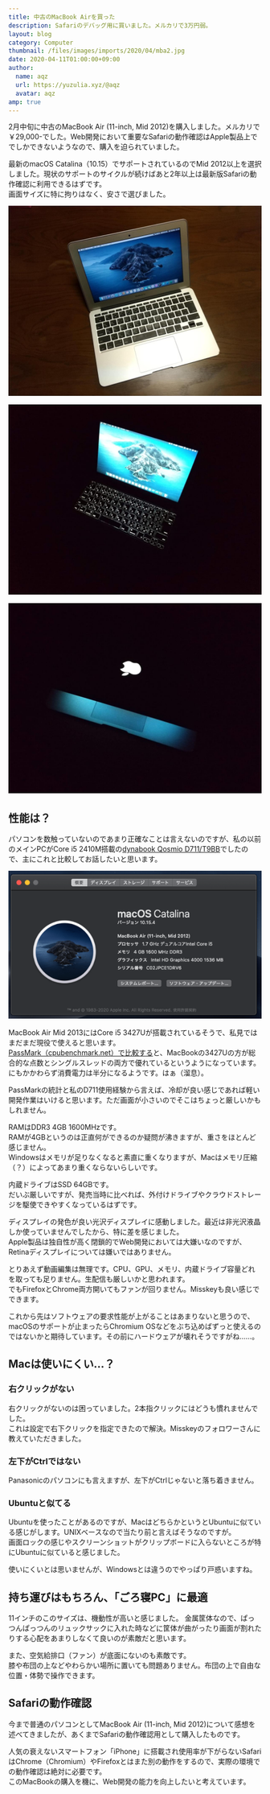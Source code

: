 ```yaml
---
title: 中古のMacBook Airを買った
description: Safariのデバッグ用に買いました。メルカリで3万円弱。
layout: blog
category: Computer
thumbnail: /files/images/imports/2020/04/mba2.jpg
date: 2020-04-11T01:00:00+09:00
author:
  name: aqz
  url: https://yuzulia.xyz/@aqz
  avatar: aqz
amp: true
---
```

2月中旬に中古のMacBook Air (11-inch, Mid 2012)を購入しました。メルカリで￥29,000-でした。Web開発において重要なSafariの動作確認はApple製品上ででしかできないようなので、購入を迫られていました。

最新のmacOS Catalina（10.15）でサポートされているのでMid 2012以上を選択しました。現状のサポートのサイクルが続けばあと2年以上は最新版Safariの動作確認に利用できるはずです。  
画面サイズに特に拘りはなく、安さで選びました。

![](/files/images/imports/2020/04/mba1.jpg)

![](/files/images/imports/2020/04/mba2.jpg)

![](/files/images/imports/2020/04/mba3.jpg)

## 性能は？
パソコンを数触っていないのであまり正確なことは言えないのですが、私の以前のメインPCがCore i5 2410M搭載の[dynabook Qosmio D711/T9BB](http://dynabook.com/pc/catalog/d_qosmio/110223d711d710/index_j.htm)でしたので、主にこれと比較してお話したいと思います。

![](/files/images/imports/2020/04/mba-s.png)

MacBook Air Mid 2013にはCore i5 3427Uが搭載されているそうで、私見ではまだまだ現役で使えると思います。  
[PassMark（cpubenchmark.net）で比較する](https://www.cpubenchmark.net/compare/Intel-i5-2410M-vs-Intel-i5-3427U/796vs819)と、MacBookの3427Uの方が総合的な点数とシングルスレッドの両方で優れているというようになっています。にもかかわらず消費電力は半分になるようです。はぁ（溜息）。

PassMarkの統計と私のD711使用経験から言えば、冷却が良い感じであれば軽い開発作業はいけると思います。ただ画面が小さいのでそこはちょっと厳しいかもしれません。

RAMはDDR3 4GB 1600MHzです。  
RAMが4GBというのは正直何ができるのか疑問が沸きますが、重さをほとんど感じません。  
Windowsはメモリが足りなくなると素直に重くなりますが、Macはメモリ圧縮（？）によってあまり重くならないらしいです。  

内蔵ドライブはSSD 64GBです。  
だいぶ厳しいですが、発売当時に比べれば、外付けドライブやクラウドストレージを駆使できやすくなっているはずです。

ディスプレイの発色が良い光沢ディスプレイに感動しました。最近は非光沢液晶しか使っていませんでしたから、特に差を感じました。  
Apple製品は独自性が高く閉鎖的でWeb開発においては大嫌いなのですが、Retinaディスプレイについては嫌いではありません。

とりあえず動画編集は無理です。CPU、GPU、メモリ、内蔵ドライブ容量どれを取っても足りません。生配信も厳しいかと思われます。  
でもFirefoxとChrome両方開いてもファンが回りません。Misskeyも良い感じでできます。

これから先はソフトウェアの要求性能が上がることはあまりないと思うので、macOSのサポートが止まったらChromium OSなどをぶち込めばずっと使えるのではないかと期待しています。その前にハードウェアが壊れそうですがね……。

## Macは使いにくい…？
### 右クリックがない
右クリックがないのは困っていました。2本指クリックにはどうも慣れませんでした。  
これは設定で右下クリックを指定できたので解決。Misskeyのフォロワーさんに教えていただきました。

### 左下がCtrlではない
Panasonicのパソコンにも言えますが、左下がCtrlじゃないと落ち着きません。

### Ubuntuと似てる
Ubuntuを使ったことがあるのですが、MacはどちらかというとUbuntuに似ている感じがします。UNIXベースなので当たり前と言えばそうなのですが。  
画面ロックの感じやスクリーンショットがクリップボードに入らないところが特にUbuntuに似ていると感じました。

使いにくいとは思いませんが、Windowsとは違うのでやっぱり戸惑いますね。

## 持ち運びはもちろん、「ごろ寝PC」に最適
11インチのこのサイズは、機動性が高いと感じました。
金属筐体なので、ぱっつんぱっつんのリュックサックに入れた時などに筐体が曲がったり画面が割れたりする心配をあまりしなくて良いのが素敵だと思います。

また、空気給排口（ファン）が底面にないのも素敵です。  
膝や布団の上などやわらかい場所に置いても問題ありません。布団の上で自由な位置・体勢で操作できます。

## Safariの動作確認
今まで普通のパソコンとしてMacBook Air (11-inch, Mid 2012)について感想を述べてきましたが、あくまでSafariの動作確認用として購入したものです。

人気の衰えないスマートフォン「iPhone」に搭載され使用率が下がらないSafariはChrome（Chromium）やFirefoxとはまた別の動作をするので、実際の環境での動作確認は絶対に必要です。  
このMacBookの購入を機に、Web開発の能力を向上したいと考えています。
